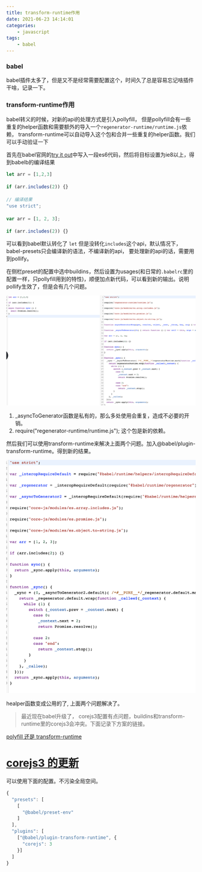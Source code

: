 ```yaml
---
title: transform-runtime作用
date: 2021-06-23 14:14:01
categories:
    - javascript
tags: 
    - babel
---
```

### babel
babel插件太多了，但是又不是经常需要配置这个，时间久了总是容易忘记啥插件干啥，记录一下。

### transform-runtime作用
babel转义的时候，对新的api的处理方式是引入pollyfill， 但是pollyfill会有一些重复的helper函数和需要额外的导入一个`regenerator-runtime/runtime.js`依赖， transform-runtime可以自动导入这个包和合并一些重复的helper函数。我们可以手动验证一下

首先在babel官网的[try it out](https://babeljs.io/repl)中写入一段es6代码，然后将目标设置为ie8以上，得到babelb的编译结果

```javascript
let arr = [1,2,3]

if (arr.includes(2)) {}

// 编译结果
"use strict";

var arr = [1, 2, 3];

if (arr.includes(2)) {}
```

可以看到babel默认转化了 `let` 但是没转化`includes`这个api，默认情况下，babel-presets只会编译新的语法，不编译新的api， 要处理新的api的话，需要用到pollify。



在侧栏preset的配置中选中buildins，然后设置为usages(和日常的`.babelrc`里的配置一样，只pollyfill用到的特性)，顺便加点新代码，可以看到新的输出。说明pollify生效了，但是会有几个问题。

![image-20210329100401529](images/image-20210329100401529.png)



1. _asyncToGenerator函数是私有的，那么多处使用会重复，造成不必要的开销。
2. require("regenerator-runtime/runtime.js"); 这个包是新的依赖。



然后我们可以使用transform-runtime来解决上面两个问题。加入@babel/plugin-transform-runtime。得到新的结果。

![image-20210329100658203](images/image-20210329100658203.png)

healper函数变成公用的了, 上面两个问题解决了。

> 最近现在babel升级了， corejs3配置有点问题，buildins和transform-runtime里的corejs3会冲突。下面记录下方案的链接。

[polyfill 还是 transform-runtime](https://segmentfault.com/a/1190000020237790)

# [corejs3 的更新](https://segmentfault.com/a/1190000020237817)

可以使用下面的配置。不污染全局空间。

```js
{
  "presets": [
    [
      "@babel/preset-env"
    ]
  ],
  "plugins": [
    ["@babel/plugin-transform-runtime", {
      "corejs": 3
    }]
  ]
}
```

